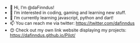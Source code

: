 - 👋 Hi, I’m @daFinndus!
- 👀 I’m interested in coding, gaming and learning new stuff.
- 🌱 I’m currently learning javascript, python and dart!
- 📫 You can reach me via twitter: https://twitter.com/dafinndus
- 😊 Check out my own link website displaying my projects: https://dafinndus.github.io/Pilot/

<!---
daFinndus/daFinndus is a ✨ special ✨ repository because its `README.md` (this file) appears on your GitHub profile.
You can click the Preview link to take a look at your changes.
--->
